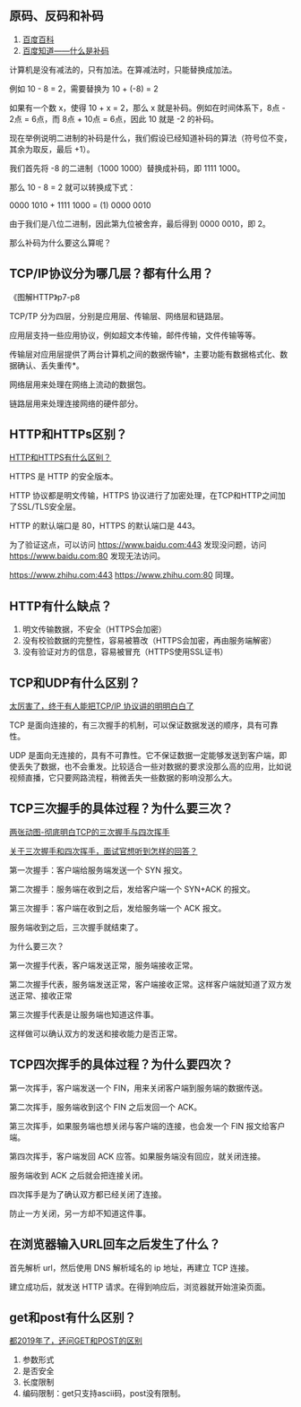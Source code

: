 ## 原码、反码和补码
1. [百度百科](https://baike.baidu.com/item/%E8%A1%A5%E7%A0%81/6854613)
2. [百度知道——什么是补码](https://zhidao.baidu.com/question/3353516.html)

计算机是没有减法的，只有加法。在算减法时，只能替换成加法。

例如 10 - 8 = 2，需要替换为 10 + (-8) = 2

如果有一个数 x，使得 10 + x = 2，那么 x 就是补码。例如在时间体系下，8点 - 2点 = 6点，而 8点 + 10点 = 6点，因此 10 就是 -2 的补码。

现在举例说明二进制的补码是什么，我们假设已经知道补码的算法（符号位不变，其余为取反，最后 +1）。

我们首先将 -8 的二进制（1000 1000）替换成补码，即 1111 1000。

那么 10 - 8 = 2 就可以转换成下式：

0000 1010 + 1111 1000 = (1) 0000 0010

由于我们是八位二进制，因此第九位被舍弃，最后得到 0000 0010，即 2。

那么补码为什么要这么算呢？

## TCP/IP协议分为哪几层？都有什么用？
《图解HTTP》p7-p8

TCP/TP 分为四层，分别是应用层、传输层、网络层和链路层。

应用层支持一些应用协议，例如超文本传输，邮件传输，文件传输等等。

传输层对应用层提供了两台计算机之间的数据传输*，主要功能有数据格式化、数据确认、丢失重传*。

网络层用来处理在网络上流动的数据包。

链路层用来处理连接网络的硬件部分。

## HTTP和HTTPs区别？
[HTTP和HTTPS有什么区别？](https://zhuanlan.zhihu.com/p/151764515)

HTTPS 是 HTTP 的安全版本。

HTTP 协议都是明文传输，HTTPS 协议进行了加密处理，在TCP和HTTP之间加了SSL/TLS安全层。

HTTP 的默认端口是 80，HTTPS 的默认端口是 443。

为了验证这点，可以访问 https://www.baidu.com:443 发现没问题，访问 https://www.baidu.com:80 发现无法访问。

https://www.zhihu.com:443 https://www.zhihu.com:80 同理。

## HTTP有什么缺点？
1. 明文传输数据，不安全（HTTPS会加密）
2. 没有校验数据的完整性，容易被篡改（HTTPS会加密，再由服务端解密）
3. 没有验证对方的信息，容易被冒充（HTTPS使用SSL证书）

## TCP和UDP有什么区别？
[太厉害了，终于有人能把TCP/IP 协议讲的明明白白了](https://zhuanlan.zhihu.com/p/147370653)

TCP 是面向连接的，有三次握手的机制，可以保证数据发送的顺序，具有可靠性。

UDP 是面向无连接的，具有不可靠性。它不保证数据一定能够发送到客户端，即使丢失了数据，也不会重发。比较适合一些对数据的要求没那么高的应用，比如说视频直播，它只要网路流程，稍微丢失一些数据的影响没那么大。

## TCP三次握手的具体过程？为什么要三次？
[两张动图-彻底明白TCP的三次握手与四次挥手](https://blog.csdn.net/qzcsu/article/details/72861891)

[关于三次握手和四次挥手，面试官想听到怎样的回答？](https://www.zhihu.com/question/271701044/answer/1966362069)

第一次握手：客户端给服务端发送一个 SYN 报文。

第二次握手：服务端在收到之后，发给客户端一个 SYN+ACK 的报文。

第三次握手：客户端在收到之后，发给服务端一个 ACK 报文。

服务端收到之后，三次握手就结束了。

为什么要三次？

第一次握手代表，客户端发送正常，服务端接收正常。

第二次握手代表，服务端发送正常，客户端接收正常。这样客户端就知道了双方发送正常、接收正常

第三次握手代表是让服务端也知道这件事。

这样做可以确认双方的发送和接收能力是否正常。

## TCP四次挥手的具体过程？为什么要四次？
第一次挥手，客户端发送一个 FIN，用来关闭客户端到服务端的数据传送。

第二次挥手，服务端收到这个 FIN 之后发回一个 ACK。

第三次挥手，如果服务端也想关闭与客户端的连接，也会发一个 FIN 报文给客户端。

第四次挥手，客户端发回 ACK 应答。如果服务端没有回应，就关闭连接。

服务端收到 ACK 之后就会把连接关闭。

四次挥手是为了确认双方都已经关闭了连接。

防止一方关闭，另一方却不知道这件事。

## 在浏览器输入URL回车之后发生了什么？
首先解析 url，然后使用 DNS 解析域名的 ip 地址，再建立 TCP 连接。

建立成功后，就发送 HTTP 请求。在得到响应后，浏览器就开始渲染页面。

## get和post有什么区别？
[都2019年了，还问GET和POST的区别](https://zhuanlan.zhihu.com/p/57361216)

1. 参数形式
2. 是否安全
3. 长度限制
4. 编码限制：get只支持ascii码，post没有限制。
